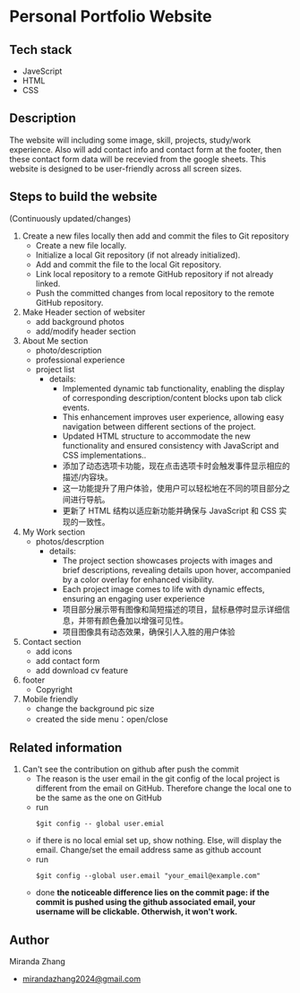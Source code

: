 # Personal Portfolio Website

## Tech stack

- JaveScript
- HTML
- CSS

## Description

The website will including some image, skill, projects, study/work experience.
Also will add contact info and contact form at the footer, then these contact form data will be recevied from the google sheets.
This website is designed to be user-friendly across all screen sizes.

## Steps to build the website

(Continuously updated/changes)

1. Create a new files locally then add and commit the files to Git repository
   - Create a new file locally.
   - Initialize a local Git repository (if not already initialized).
   - Add and commit the file to the local Git repository.
   - Link local repository to a remote GitHub repository if not already linked.
   - Push the committed changes from local repository to the remote GitHub repository.
2. Make Header section of websiter
   - add background photos
   - add/modify header section
3. About Me section
   - photo/description
   - professional experience
   - project list
     - details:
       - Implemented dynamic tab functionality, enabling the display of corresponding description/content blocks upon tab click events.
       - This enhancement improves user experience, allowing easy navigation between different sections of the project.
       - Updated HTML structure to accommodate the new functionality and ensured consistency with JavaScript and CSS implementations..
       - 添加了动态选项卡功能，现在点击选项卡时会触发事件显示相应的描述/内容块。
       - 这一功能提升了用户体验，使用户可以轻松地在不同的项目部分之间进行导航。
       - 更新了 HTML 结构以适应新功能并确保与 JavaScript 和 CSS 实现的一致性。
4. My Work section
   - photos/descrption
     - details:
       - The project section showcases projects with images and brief descriptions, revealing details upon hover, accompanied by a color overlay for enhanced visibility.
       - Each project image comes to life with dynamic effects, ensuring an engaging user experience
       - 项目部分展示带有图像和简短描述的项目，鼠标悬停时显示详细信息，并带有颜色叠加以增强可见性。
       - 项目图像具有动态效果，确保引人入胜的用户体验
5. Contact section
   - add icons
   - add contact form
   - add download cv feature
6. footer
   - Copyright
7. Mobile friendly
   - change the background pic size
   - created the side menu：open/close

## Related information

1. Can't see the contribution on github after push the commit
   - The reason is the user email in the git config of the local project is different from the email on GitHub. Therefore change the local one to be the same as the one on GitHub
   - run
     ```
     $git config -- global user.emial
     ```
   - if there is no local emial set up, show nothing. Else, will display the email. Change/set the email address same as github account
   - run
     ```
     $git config --global user.email "your_email@example.com"
     ```
   - done
     **the noticeable difference lies on the commit page: if the commit is pushed using the github associated email, your username will be clickable. Otherwish, it won't work.**

## Author

Miranda Zhang

- mirandazhang2024@gmail.com
